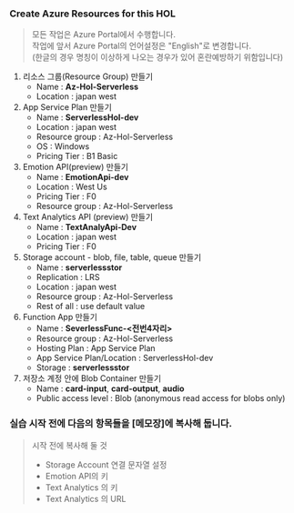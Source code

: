 ### Create Azure Resources for this HOL

> 모든 작업은 Azure Portal에서 수행합니다.   
> 작업에 앞서 Azure Portal의 언어설정은 "English"로 변경합니다.  
> (한글의 경우 명칭이 이상하게 나오는 경우가 있어 혼란예방하기 위함입니다)


1. 리소스 그룹(Resource Group) 만들기
    - Name : **Az-Hol-Serverless** 
    - Location : japan west 
2. App Service Plan 만들기
    - Name : **ServerlessHol-dev** 
    - Location : japan west
    - Resource group : Az-Hol-Serverless
    - OS : Windows
    - Pricing Tier : B1 Basic
3. Emotion API(preview) 만들기
    - Name : **EmotionApi-dev** 
    - Location : West Us
    - Pricing Tier : F0
    - Resource group : Az-Hol-Serverless
4. Text Analytics API (preview) 만들기
    - Name : **TextAnalyApi-Dev** 
    - Location : japan west
    - Pricing Tier : F0
5. Storage account - blob, file, table, queue 만들기
    - Name : **serverlessstor** 
    - Replication : LRS
    - Location : japan west
    - Resource group : Az-Hol-Serverless
    - Rest of all : use default value
6. Function App 만들기
    - Name : **SeverlessFunc-<전번4자리>**
    - Resource group : Az-Hol-Serverless
    - Hosting Plan : App Service Plan
    - App Service Plan/Location : ServerlessHol-dev
    - Storage : __serverlessstor__
7. 저장소 계정 안에 Blob Container 만들기
    - Name : **card-input**, **card-output**, **audio**
    - Public access level : Blob (anonymous read access for blobs only)  

    
### 실습 시작 전에 다음의 항목들을 [메모장]에 복사해 둡니다.

> 시작 전에 복사해 둘 것
>	- Storage Account 연결 문자열 설정
>	- Emotion API의 키 
>   - Text Analytics 의 키 
>   - Text Analytics 의 URL 